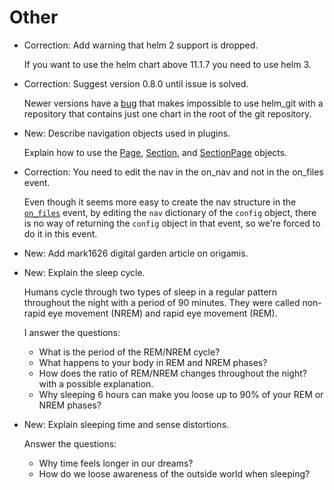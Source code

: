 # Other

* Correction: Add warning that helm 2 support is dropped.

    If you want to use the helm chart above 11.1.7 you need to use helm 3.

* Correction: Suggest version 0.8.0 until issue is solved.

    Newer versions have
    a [bug](https://github.com/aslafy-z/helm-git/issues/131) that makes
    impossible to use helm_git with a repository that contains just one
    chart in the root of the git repository.

* New: Describe navigation objects used in plugins.

    Explain how to use the [Page](mkdocs.md#page),
    [Section](mkdocs.md#section), and [SectionPage](mkdocs.md#sectionpage) objects.

* Correction: You need to edit the nav in the on_nav and not in the on_files event.

    Even though it seems more easy to create the nav structure in the
    [`on_files`](#on_files) event, by editing the `nav` dictionary of the `config`
    object, there is no way of returning the `config` object in that event, so we're
    forced to do it in this event.

* New: Add mark1626 digital garden article on origamis.
* New: Explain the sleep cycle.

    Humans cycle through two types of sleep in a regular pattern throughout the
    night with a period of 90 minutes. They were called non-rapid eye movement (NREM) and rapid
    eye movement (REM).
    
    I answer the questions:
    
    * What is the period of the REM/NREM cycle?
    * What happens to your body in REM and NREM phases?
    * How does the ratio of REM/NREM changes throughout the night? with
        a possible explanation.
    * Why sleeping 6 hours can make you loose up to 90% of your REM or NREM phases?

* New: Explain sleeping time and sense distortions.

    Answer the questions:
    
    * Why time feels longer in our dreams?
    * How do we loose awareness of the outside world when sleeping?